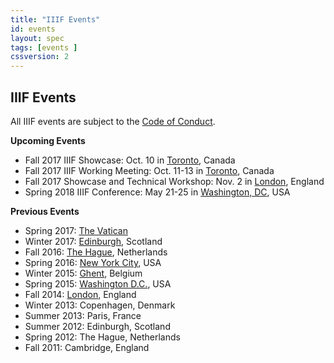 ```yaml
---
title: "IIIF Events"
id: events
layout: spec
tags: [events ]
cssversion: 2
---
```


## IIIF Events

All IIIF events are subject to the [Code of Conduct][conduct].

__Upcoming Events__

* Fall 2017 IIIF Showcase: Oct. 10 in [Toronto][toronto-showcase], Canada
* Fall 2017 IIIF Working Meeting: Oct. 11-13 in [Toronto][toronto], Canada
* Fall 2017 Showcase and Technical Workshop: Nov. 2 in [London][london-va], England
* Spring 2018 IIIF Conference: May 21-25 in [Washington, DC][washington2018], USA

__Previous Events__

* Spring 2017: [The Vatican][vatican]
* Winter 2017: [Edinburgh][edinburgh], Scotland
* Fall 2016: [The Hague][hague], Netherlands
* Spring 2016: [New York City][nyc], USA
* Winter 2015: [Ghent][ghent], Belgium
* Spring 2015: [Washington D.C.][dc], USA
* Fall 2014: [London][london], England
* Winter 2013: Copenhagen, Denmark
* Summer 2013: Paris, France
* Summer 2012: Edinburgh, Scotland
* Spring 2012: The Hague, Netherlands
* Fall 2011: Cambridge, England

[conduct]: conduct/
[washington2018]: /event/2018/washington/
[toronto-showcase]: /event/2017/toronto-showcase
[london-va]: 2017/london/
[toronto]: 2017/toronto/
[edinburgh]: 2017/edinburgh
[vatican]: 2017/vatican
[hague]: 2016/thehague/
[nyc]: 2016/newyork/
[ghent]: 2015/ghent/
[dc]: 2015/washington/
[london]: 2014/london/
